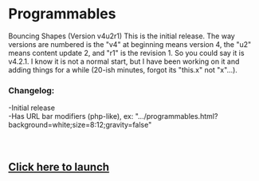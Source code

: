 # Programmables
Bouncing Shapes (Version v4u2r1)
This is the initial release. The way versions are numbered is the "v4" at beginning means version 4, the "u2" means content update 2, and "r1" is the revision 1. So you could say it is v4.2.1. I know it is not a normal start, but I have been working on it and adding things for a while (20-ish minutes, forgot its "this.x" not "x"...).

<h3>Changelog:</h3>
-Initial release<br/>
-Has URL bar modifiers (php-like), ex: ".../programmables.html?background=white;size=8:12;gravity=false"<br/>
<br/><br/><h2><a href="/Programmables/programmables.html">Click here to launch</a></h2>
